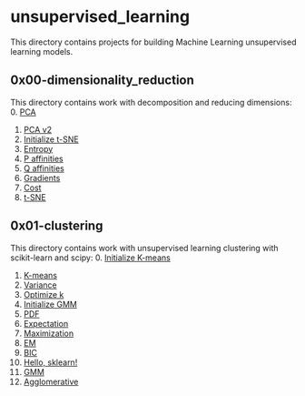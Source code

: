 # unsupervised_learning
This directory contains projects for building Machine Learning unsupervised learning models.

## 0x00-dimensionality_reduction
This directory contains work with decomposition and reducing dimensions:
0. [PCA](/unsupervised_learning/0x00-dimensionality_reduction/0-pca.py)
1. [PCA v2](/unsupervised_learning/0x00-dimensionality_reduction/1-pca.py)
2. [Initialize t-SNE](/unsupervised_learning/0x00-dimensionality_reduction/0-pca.py)
3. [Entropy](/unsupervised_learning/0x00-dimensionality_reduction/3-entropy.py)
4. [P affinities](/unsupervised_learning/0x00-dimensionality_reduction/4-P_affinities.py)
5. [Q affinities](/unsupervised_learning/0x00-dimensionality_reduction/5-Q_affinities.py)
6. [Gradients](/unsupervised_learning/0x00-dimensionality_reduction/6-grads.py)
7. [Cost](/unsupervised_learning/0x00-dimensionality_reduction/7-cost.py)
8. [t-SNE](/unsupervised_learning/0x00-dimensionality_reduction/8-tsne.py)

## 0x01-clustering
This directory contains work with unsupervised learning clustering with scikit-learn and scipy:
0. [Initialize K-means](/unsupervised_learning/0x01-clustering/0-initialize.py)
1. [K-means](/unsupervised_learning/0x01-clustering/1-kmeans.py)
2. [Variance](/unsupervised_learning/0x01-clustering/2-variance.py)
3. [Optimize k](/unsupervised_learning/0x01-clustering/3-optimum.py)
4. [Initialize GMM](/unsupervised_learning/0x01-clustering/4-initialize.py)
5. [PDF](/unsupervised_learning/0x01-clustering/5-pdf.py)
6. [Expectation](/unsupervised_learning/0x01-clustering/6-expectation.py)
7. [Maximization](/unsupervised_learning/0x01-clustering/7-maximization.py)
8. [EM](/unsupervised_learning/0x01-clustering/8-EM.py)
9. [BIC](/unsupervised_learning/0x01-clustering/9-BIC.py)
10. [Hello, sklearn!](/unsupervised_learning/0x01-clustering/10-kmeans.py)
11. [GMM](/unsupervised_learning/0x01-clustering/11-gmm.py)
12. [Agglomerative](/unsupervised_learning/0x01-clustering/12-agglomerative.py)
